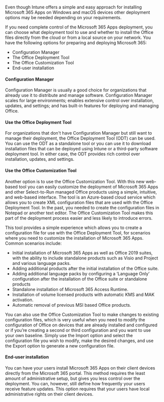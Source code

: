 Even though Intune offers a simple and easy approach for installing Microsoft 365 Apps on Windows and macOS devices other deployment options may be needed depending on your requirements.

If you need complete control of the Microsoft 365 Apps deployment, you can choose what deployment tool to use and whether to install the Office files directly from the cloud or from a local source on your network. You have the following options for preparing and deploying Microsoft 365:

 -  Configuration Manager
 -  The Office Deployment Tool
 -  The Office Customization Tool
 -  End-user installation

#### Configuration Manager

Configuration Manager is usually a good choice for organizations that already use it to distribute and manage software. Configuration Manager scales for large environments; enables extensive control over installation, updates, and settings; and has built-in features for deploying and managing Office.

#### Use the Office Deployment Tool

For organizations that don't have Configuration Manager but still want to manage their deployment, the Office Deployment Tool (ODT) can be used. You can use the ODT as a standalone tool or you can use it to download installation files that can be deployed using Intune or a third-party software deployment tool. In either case, the ODT provides rich control over installation, updates, and settings.

#### Use the Office Customization Tool

Another option is to use the Office Customization Tool. With this new web-based tool you can easily customize the deployment of Microsoft 365 Apps and other Select-to-Run managed Office products using a simple, intuitive, and web-based interface. The tool is an Azure-based cloud service which allows you to create XML configuration files that are used with the Office Deployment Tool. In the past, you needed to create the configuration files in Notepad or another text editor. The Office Customization Tool makes this part of the deployment process easier and less likely to introduce errors.

This tool provides a simple experience which allows you to create a configuration file for use with the Office Deployment Tool, for scenarios where you need to customize the installation of Microsoft 365 Apps. Common scenarios include:

 -  Initial installation of Microsoft 365 Apps as well as Office 2019 suites, with the ability to include standalone products such as Visio and Project and various language packs.
 -  Adding additional products after the initial installation of the Office suite.
 -  Adding additional language packs by configuring a ‘Language Only’ configuration after the installation of the Office suite or standalone products
 -  Standalone installation of Microsoft 365 Access Runtime.
 -  Installation of volume licensed products with automatic KMS and MAK activation.
 -  Automatic removal of previous MSI based Office products.

You can also use the Office Customization Tool to make changes to existing configuration files, which is very useful when you need to modify the configuration of Office on devices that are already installed and configured or if you’re creating a second or third configuration and you want to use your own baseline. Simply use the Import option and select the configuration file you wish to modify, make the desired changes, and use the Export option to generate a new configuration file.

#### End-user installation

You can have your users install Microsoft 365 Apps on their client devices directly from the Microsoft 365 portal. This method requires the least amount of administrative setup, but gives you less control over the deployment. You can, however, still define how frequently your users receive feature updates. This option requires that your users have local administrative rights on their client devices.
